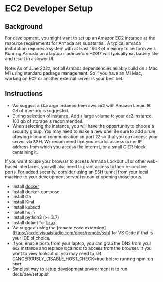 # EC2 Developer Setup

## Background

For development, you might want to set up an Amazon EC2 instance as the resource requirements for Armada are substantial. A typical armada installation requires a system with at least 16GB of memory to perform well. Running Armada on a laptop made before ~2017 will typically eat battery life and result in a slower UI.

Note: As of June 2022, not all Armada dependencies reliably build on a Mac M1 using standard package management. So if you have an M1 Mac, working on EC2 or another external server is your best bet.

## Instructions

- We suggest a t3.xlarge instance from aws ec2 with Amazon Linux.  16 GB of memory is suggested.
- During selection of instance, Add a large volume to your ec2 instance.   100 gb of storage is recommended.
- When selecting the instance, you will have the opportunity to choose a security group. You may need to make a new one. Be sure to add a rule allowing inbound communication on port 22 so that you can access your server via SSH. We recommend that you restrict access to the IP address from which you access the Internet, or a small CIDR block containing it.

If you want to use your browser to access Armada Lookout UI or other web-based interfaces, you will also need to grant access to their respective ports. For added security, consider using an [SSH tunnel](https://www.ssh.com/academy/ssh/tunneling/example) from your local machine to your development server instead of opening those ports.
- Install [docker](https://www.cyberciti.biz/faq/how-to-install-docker-on-amazon-linux-2/)
- Install docker-compose
- Install Go 
- Install Kind
- Install kubectl
- Install helm
- Install python3 (>= 3.7)
- Install dotnet for [linux](https://docs.microsoft.com/en-us/dotnet/core/install/linux-centos)
- We suggest using the [remote code extension] (https://code.visualstudio.com/docs/remote/ssh) for VS Code if that is your IDE of choice.
- If you enable ports from your laptop, you can grab the DNS from your ec2 instance and replace localhost to access from the browser.  If you want to view lookout ui, you may need to set DANGEROUSLY_DISABLE_HOST_CHECK=true before running npm run start.
- Simplest way to setup development environment is to run docs/dev/setup.sh
